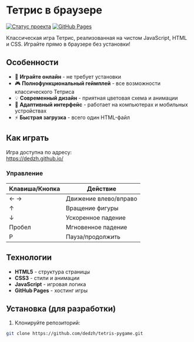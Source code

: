 # Тетрис в браузере

[![Статус проекта](https://img.shields.io/badge/статус-завершённый-brightgreen)](https://github.com/dedzh/tetris-pygame)
[![GitHub Pages](https://img.shields.io/badge/страница-онлайн-success)](https://dedzh.github.io/tetris-pygame/)

Классическая игра Тетрис, реализованная на чистом JavaScript, HTML и CSS. Играйте прямо в браузере без установки!


## Особенности

- 🚀 **Играйте онлайн** - не требует установки
- 🎮 **Полнофункциональный геймплей** - все возможности классического Тетриса
- 💡 **Современный дизайн** - приятная цветовая схема и анимации
- 📱 **Адаптивный интерфейс** - работает на компьютерах и мобильных устройствах
- ⚡ **Быстрая загрузка** - всего один HTML-файл

## Как играть

Игра доступна по адресу:  
https://dedzh.github.io/

### Управление

| Клавиша/Кнопка | Действие                |
|----------------|-------------------------|
| ← →            | Движение влево/вправо   |
| ↑              | Вращение фигуры         |
| ↓              | Ускоренное падение      |
| Пробел         | Мгновенное падение      |
| P              | Пауза/продолжить        |

## Технологии

- **HTML5** - структура страницы
- **CSS3** - стили и анимации
- **JavaScript** - игровая логика
- **GitHub Pages** - хостинг игры

## Установка (для разработки)

1. Клонируйте репозиторий:
```bash
git clone https://github.com/dedzh/tetris-pygame.git
